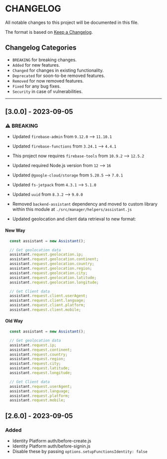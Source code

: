 # CHANGELOG

All notable changes to this project will be documented in this file.

The format is based on [Keep a Changelog](https://keepachangelog.com/en/1.0.0/).

## Changelog Categories

- `BREAKING` for breaking changes.
- `Added` for new features.
- `Changed` for changes in existing functionality.
- `Deprecated` for soon-to-be removed features.
- `Removed` for now removed features.
- `Fixed` for any bug fixes.
- `Security` in case of vulnerabilities.

---
## [3.0.0] - 2023-09-05
### ⚠️ BREAKING
- Updated `firebase-admin` from `9.12.0` --> `11.10.1`
- Updated `firebase-functions` from `3.24.1` --> `4.4.1`
- This project now requires `firebase-tools` from `10.9.2` --> `12.5.2`

- Updated required Node.js version from `12` --> `16`

- Updated `@google-cloud/storage` from `5.20.5` --> `7.0.1`
- Updated `fs-jetpack` from `4.3.1` --> `5.1.0`
- Updated `uuid` from `8.3.2` --> `9.0.0`

- Removed `backend-assistant` dependency and moved to custom library within this module at `./src/manager/helpers/assistant.js`
- Updated geolocation and client data retrieval to new format:
#### New Way
```js
  const assistant = new Assistant();

  // Get geolocation data
  assistant.request.geolocation.ip;
  assistant.request.geolocation.continent;
  assistant.request.geolocation.country;
  assistant.request.geolocation.region;
  assistant.request.geolocation.city;
  assistant.request.geolocation.latitude;
  assistant.request.geolocation.longitude;

  // Get Client data
  assistant.request.client.userAgent;
  assistant.request.client.language;
  assistant.request.client.platform;
  assistant.request.client.mobile;
```

#### Old Way
```js
  const assistant = new Assistant();

  // Get geolocation data
  assistant.request.ip;
  assistant.request.continent;
  assistant.request.country;
  assistant.request.region;
  assistant.request.city;
  assistant.request.latitude;
  assistant.request.longitude;

  // Get Client data
  assistant.request.userAgent;
  assistant.request.language;
  assistant.request.platform;
  assistant.request.mobile;
```

## [2.6.0] - 2023-09-05
### Added
- Identity Platform auth/before-create.js
- Identity Platform auth/before-signin.js
- Disable these by passing `options.setupFunctionsIdentity: false`
